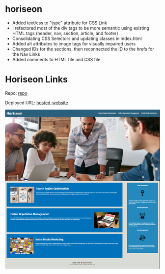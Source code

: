 # horiseon

- Added text/css to "type" attribute for CSS Link
- I refactored most of the div tags to be more semantic using existing HTML tags (header, nav, section, article, and footer)
- Consolidating CSS Selectors and updating classes in index.html
- Added alt attributes to image tags for visually impaired users
- Changed IDs for the sections, then reconnected the ID to the hrefs for the Nav Links
- Added comments to HTML file and CSS file

# Horiseon Links

Repo: [repo]

Deployed URL: [hosted-website]

<img alt="Finished img" src="./assets/images/Finished-Horiseon.png">

[repo]: https://github.com/TDGNate/horiseon
[hosted-website]: https://tdgnate.github.io/horiseon/
